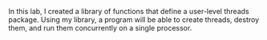 In this lab, I created a library of functions that define a user-level threads package. Using my library, a program will be able to create threads, destroy them, and run them concurrently on a single processor.
